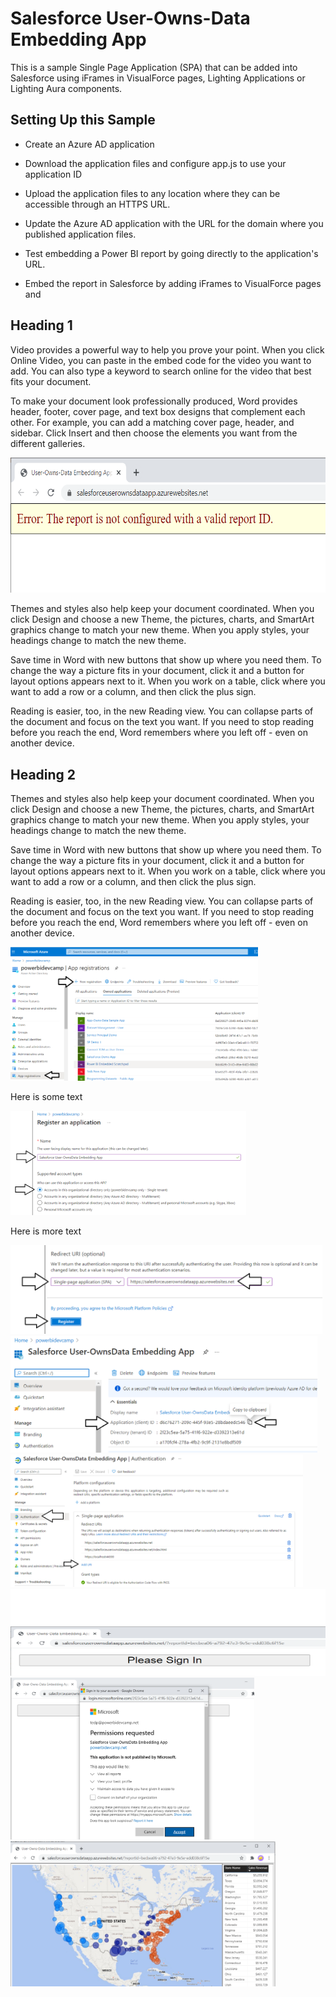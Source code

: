 # Salesforce User-Owns-Data Embedding App

This is a sample Single Page Application (SPA) that can be added into
Salesforce using iFrames in VisualForce pages, Lighting Applications or
Lighting Aura components.

## Setting Up this Sample

-   Create an Azure AD application

-   Download the application files and configure app.js to use your
    application ID

-   Upload the application files to any location where they can be
    accessible through an HTTPS URL.

-   Update the Azure AD application with the URL for the domain where
    you published application files.

-   Test embedding a Power BI report by going directly to the
    application's URL.

-   Embed the report in Salesforce by adding iFrames to VisualForce
    pages and

## Heading 1

Video provides a powerful way to help you prove your point. When you
click Online Video, you can paste in the embed code for the video you
want to add. You can also type a keyword to search online for the video
that best fits your document.

To make your document look professionally produced, Word provides
header, footer, cover page, and text box designs that complement each
other. For example, you can add a matching cover page, header, and
sidebar. Click Insert and then choose the elements you want from the
different galleries.

<img src="Media\media\image1.png" style="width:6.5in;height:2.25694in" />

Themes and styles also help keep your document coordinated. When you
click Design and choose a new Theme, the pictures, charts, and SmartArt
graphics change to match your new theme. When you apply styles, your
headings change to match the new theme.

Save time in Word with new buttons that show up where you need them. To
change the way a picture fits in your document, click it and a button
for layout options appears next to it. When you work on a table, click
where you want to add a row or a column, and then click the plus sign.

Reading is easier, too, in the new Reading view. You can collapse parts
of the document and focus on the text you want. If you need to stop
reading before you reach the end, Word remembers where you left off -
even on another device.

## Heading 2

Themes and styles also help keep your document coordinated. When you
click Design and choose a new Theme, the pictures, charts, and SmartArt
graphics change to match your new theme. When you apply styles, your
headings change to match the new theme.

Save time in Word with new buttons that show up where you need them. To
change the way a picture fits in your document, click it and a button
for layout options appears next to it. When you work on a table, click
where you want to add a row or a column, and then click the plus sign.

Reading is easier, too, in the new Reading view. You can collapse parts
of the document and focus on the text you want. If you need to stop
reading before you reach the end, Word remembers where you left off -
even on another device.

<img src="Media\media\image2.png" style="width:4.1216in;height:2.22857in" />

Here is some text

<img src="Media\media\image3.png" style="width:3.92857in;height:1.73554in" />

Here is more text

<img src="Media\media\image4.png" style="width:5.20056in;height:1.48571in" />

<img src="Media\media\image5.png" style="width:5.10962in;height:1.94286in" />

<img src="Media\media\image6.png" style="width:4.875in;height:2.21605in" />

<img src="Media\media\image7.png" style="width:6.48542in;height:1.44316in" />

<img src="Media\media\image8.png" style="width:4.0676in;height:2.7in" />

<img src="Media\media\image9.png" style="width:4.41189in;height:2.41429in" />
